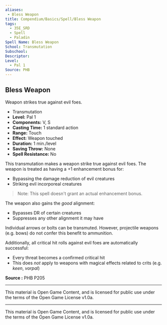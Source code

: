 ```yaml
---
aliases:
 - Bless Weapon
title: Compendium/Basics/Spell/Bless Weapon
tags: 
  - 35E_SRD
  - Spell
  - Paladin
Spell Name: Bless Weapon
School: Transmutation
Subschool: 
Descriptor: 
Level:
  - Pal 1
Source: PHB
---
```


## Bless Weapon

Weapon strikes true against evil foes.

*   Transmutation
*   **Level:** Pal 1
*   **Components:** V, S
*   **Casting Time:** 1 standard action
*   **Range:** Touch
*   **Effect:** Weapon touched
*   **Duration:** 1 min./level
*   **Saving Throw:** None
*   **Spell Resistance:** No

This transmutation makes a weapon strike true against evil foes. The weapon is treated as having a +1 enhancement bonus for:
- Bypassing the damage reduction of evil creatures
- Striking evil incorporeal creatures  
> Note: This spell doesn't grant an actual enhancement bonus.

The weapon also gains the *good* alignment:
- Bypasses DR of certain creatures
- Suppresses any other alignment it may have

Individual arrows or bolts can be transmuted. However, projectile weapons (e.g. bows) do not confer this benefit to ammunition.

Additionally, all critical hit rolls against evil foes are automatically successful:
- Every threat becomes a confirmed critical hit
- This does *not* apply to weapons with magical effects related to crits (e.g. *keen*, *vorpal*)

**Source :** PHB P205

---

This material is Open Game Content, and is licensed for public use under  
the terms of the Open Game License v1.0a.

---

This material is Open Game Content, and is licensed for public use under the terms of the Open Game License v1.0a.

